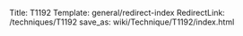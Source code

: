 Title: T1192
Template: general/redirect-index
RedirectLink: /techniques/T1192
save_as: wiki/Technique/T1192/index.html